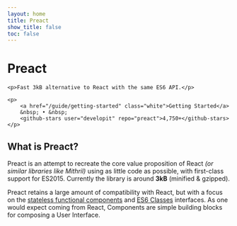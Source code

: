 ```yaml
---
layout: home
title: Preact
show_title: false
toc: false
---
```


<jumbotron>
	<h1>
        <logo height="1.5em" title="Preact" text>Preact</logo>
    </h1>

	<p>Fast 3kB alternative to React with the same ES6 API.</p>

	<p>
		<a href="/guide/getting-started" class="white">Getting Started</a>
		&nbsp; • &nbsp;
		<github-stars user="developit" repo="preact">4,750+</github-stars>
	</p>
</jumbotron>



## What is Preact?

Preact is an attempt to recreate the core value proposition of React _(or similar libraries like Mithril)_ using as little code as possible, with first-class support for ES2015.  Currently the library is around **3kB** (minified & gzipped).

Preact retains a large amount of compatibility with React, but with a focus on the [stateless functional components] and [ES6 Classes] interfaces.
As one would expect coming from React, Components are simple building blocks for composing a User Interface.


[Stateless Functional Components]: https://facebook.github.io/react/blog/2015/10/07/react-v0.14.html#stateless-functional-components
[ES6 Classes]: https://facebook.github.io/react/docs/reusable-components.html#es6-classes

